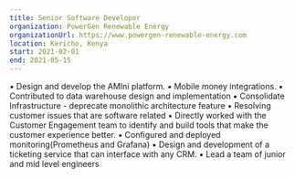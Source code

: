 ```yaml
---
title: Senior Software Developer
organization: PowerGen Renewable Energy
organizationUrl: https://www.powergen-renewable-energy.com
location: Kericho, Kenya
start: 2021-02-01
end: 2021-05-15
---
```


▪ Design and develop the AMIni platform.
▪ Mobile money integrations. 
▪ Contributed to data warehouse design and implementation
▪ Consolidate Infrastructure - deprecate monolithic architecture feature
▪ Resolving customer issues that are software related
▪ Directly worked with the Customer Engagement team to identify and build tools that make the customer experience better.
▪ Configured and deployed monitoring(Prometheus and Grafana)
▪ Design and development of a ticketing service that can interface with any CRM. 
▪ Lead a team of junior and mid level engineers  
